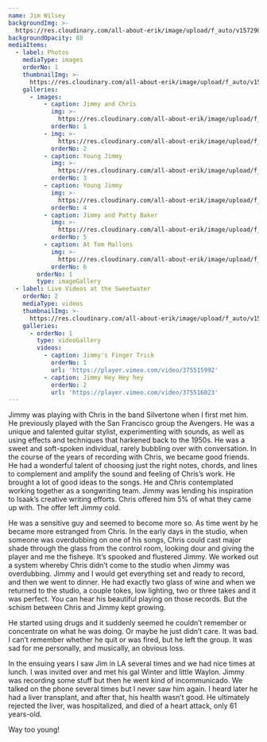 ```yaml
---
name: Jim Wilsey
backgroundImg: >-
  https://res.cloudinary.com/all-about-erik/image/upload/f_auto/v1572905805/Musical%20Journey/Musical%20Friends/Friends/Jim%20Wilsey/Background_thumbnails/background-james-wilsey-chris-isaak-_zkwzxw.jpg
backgroundOpacity: 88
mediaItems:
  - label: Photos
    mediaType: images
    orderNo: 1
    thumbnailImg: >-
      https://res.cloudinary.com/all-about-erik/image/upload/f_auto/v1572905800/Musical%20Journey/Musical%20Friends/Friends/Jim%20Wilsey/Background_thumbnails/Thumbnail_1_jim_wilsey_chris_eypxx9.jpg
    galleries:
      - images:
          - caption: Jimmy and Chris
            img: >-
              https://res.cloudinary.com/all-about-erik/image/upload/f_auto/v1572905801/Musical%20Journey/Musical%20Friends/Friends/Jim%20Wilsey/1_Photos/jim_wilsey_chrtis_kxjchp.jpg
            orderNo: 1
          - img: >-
              https://res.cloudinary.com/all-about-erik/image/upload/f_auto/v1572905799/Musical%20Journey/Musical%20Friends/Friends/Jim%20Wilsey/1_Photos/JimmyAndChris-jim_uhghbt.jpg
            orderNo: 2
          - caption: Young Jimmy
            img: >-
              https://res.cloudinary.com/all-about-erik/image/upload/f_auto/v1572905798/Musical%20Journey/Musical%20Friends/Friends/Jim%20Wilsey/1_Photos/YoungJimmy_aprtri.jpg
            orderNo: 3
          - caption: Young Jimmy
            img: >-
              https://res.cloudinary.com/all-about-erik/image/upload/f_auto/v1572905799/Musical%20Journey/Musical%20Friends/Friends/Jim%20Wilsey/1_Photos/Jim-W-1_evs1ga.jpg
            orderNo: 4
          - caption: Jimmy and Patty Baker
            img: >-
              https://res.cloudinary.com/all-about-erik/image/upload/f_auto/v1572905798/Musical%20Journey/Musical%20Friends/Friends/Jim%20Wilsey/1_Photos/JimmyAndPattyBaker_zce9vg.jpg
            orderNo: 5
          - caption: At Tom Mallons
            img: >-
              https://res.cloudinary.com/all-about-erik/image/upload/f_auto/v1572905799/Musical%20Journey/Musical%20Friends/Friends/Jim%20Wilsey/1_Photos/AtTomMallons_d9jspr.jpg
            orderNo: 6
        orderNo: 1
        type: imageGallery    
  - label: Live Videos at the Sweetwater
    orderNo: 2
    mediaType: videos
    thumbnailImg: >-
      https://res.cloudinary.com/all-about-erik/image/upload/f_auto/v1572905800/Musical%20Journey/Musical%20Friends/Friends/Jim%20Wilsey/Background_thumbnails/Thumbnail_2_James-Calvin-Wilsey_v8hlit.jpg
    galleries:
      - orderNo: 1
        type: videoGallery
        videos:
          - caption: Jimmy's Finger Trick
            orderNo: 1
            url: 'https://player.vimeo.com/video/375515992'
          - caption: Jimmy Hey Hey hey
            orderNo: 2
            url: 'https://player.vimeo.com/video/375516023'
---
```

Jimmy was playing with Chris in the band Silvertone when I first met him. He previously played with the San Francisco group the Avengers. He was a unique and talented guitar stylist, experimenting with sounds, as well as using effects and techniques that harkened back to the 1950s. He was a sweet and soft-spoken individual, rarely bubbling over with conversation. In the course of the years of recording with Chris, we became good friends. He had a wonderful talent of choosing just the right notes, chords, and lines to complement and amplify the sound and feeling of Chris’s work. He brought a lot of good ideas to the songs. He and Chris contemplated working together as a songwriting team. Jimmy was lending his inspiration to Isaak’s creative writing efforts. Chris offered him 5% of what they came up with. The offer left Jimmy cold. 



He was a sensitive guy and seemed to become more so. As time went by he became more estranged from Chris. In the early days in the studio, when someone was overdubbing on one of his songs, Chris could cast major shade through the glass from the control room, looking dour and giving the player and me the fisheye. It’s spooked and flustered Jimmy. We worked out a system whereby Chris didn’t come to the studio when Jimmy was overdubbing. Jimmy and I would get everything set and ready to record, and then we went to dinner. He had exactly two glass of wine and when we returned to the studio, a couple tokes, low lighting, two or three takes and it was perfect. You can hear his beautiful playing on those records. But the schism between Chris and Jimmy kept growing. 



He started using drugs and it suddenly seemed he couldn’t remember or concentrate on what he was doing. Or maybe he just didn’t care.  It was bad. I can’t remember whether he quit or was fired, but he left the group. It was sad for me personally, and musically, an obvious loss. 



In the ensuing years I saw Jim in LA several times and we had nice times at lunch. I was invited over and met his gal Winter and little Waylon. Jimmy was recording some stuff but then he went kind of incommunicado. We talked on the phone several times but I never saw him again. I heard later he had a liver transplant, and after that, his health wasn’t good. He ultimately rejected the liver, was hospitalized, and died of a heart attack, only 61 years-old. 



Way too young!
